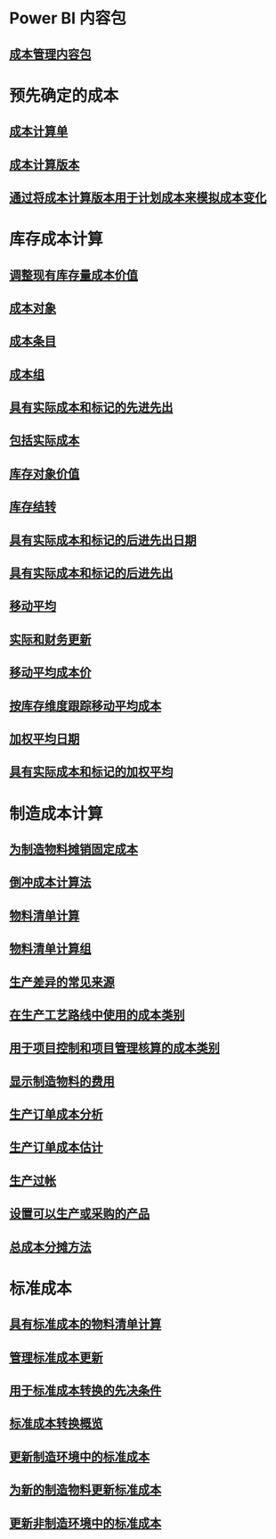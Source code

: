 # Power BI 内容包
## [成本管理内容包](/dynamics365/operations/dev-itpro/analytics/cost-management-content-pack?toc=/dynamics365/operations/supply-chain/toc.json)
# 预先确定的成本
## [成本计算单](costing-sheets.md)
## [成本计算版本](costing-versions.md)
## [通过将成本计算版本用于计划成本来模拟成本变化](simulate-cost-changes-costing-version-planned-costs.md)
# 库存成本计算
## [调整现有库存量成本价值](adjust-hand-inventory-cost-values.md)
## [成本对象](cost-object.md)
## [成本条目](cost-entries.md)
## [成本组](cost-groups.md)
## [具有实际成本和标记的先进先出](fifo-physical-value-marking.md)
## [包括实际成本](include-physical-value.md)
## [库存对象价值](physical-quantity.md)
## [库存结转](inventory-close.md)
## [具有实际成本和标记的后进先出日期](lifo-date-physical-value-marking.md)
## [具有实际成本和标记的后进先出](lifo-physical-value-marking.md)
## [移动平均](moving-average.md)
## [实际和财务更新](physical-financial-updates.md)
## [移动平均成本价](running-average-cost-price.md)
## [按库存维度跟踪移动平均成本](track-running-average-cost-per-inventory-dimension.md)
## [加权平均日期](weighted-average-date.md)
## [具有实际成本和标记的加权平均](weighted-average-physical-value-marking.md)
# 制造成本计算
## [为制造物料摊销固定成本](amortize-constant-costs-manufactured-item.md)
## [倒冲成本计算法](backflush-costing.md)
## [物料清单计算](bom-calculations.md)
## [物料清单计算组](bom-calculation-groups.md)
## [生产差异的常见来源](common-sources-of-production-variances.md)
## [在生产工艺路线中使用的成本类别](cost-categories-used-production-routings.md)
## [用于项目控制和项目管理核算的成本类别](cost-categories-used-production-control-project-management-accounting.md)
## [显示制造物料的费用](charges-manufactured-item.md)
## [生产订单成本分析](production-order-cost-analysis.md)
## [生产订单成本估计](production-order-cost-estimation.md)
## [生产过帐](production-posting.md)
## [设置可以生产或采购的产品](manufactured-items-treated-as-purchased-items.md)
## [总成本分摊方法](methodology-total-cost-allocation.md)
# 标准成本
## [具有标准成本的物料清单计算](information-used-bom-calculations-standard-costs.md)
## [管理标准成本更新](manage-standard-cost-updates.md)
## [用于标准成本转换的先决条件](prerequisites-standard-cost-conversion.md)
## [标准成本转换概览](standard-cost-conversion-overview.md)
## [更新制造环境中的标准成本](update-standard-costs-manufacturing-environment.md)
## [为新的制造物料更新标准成本](update-standard-costs-new-manufactured-item.md)
## [更新非制造环境中的标准成本](update-standard-costs-non-manufacturing-environment.md)



